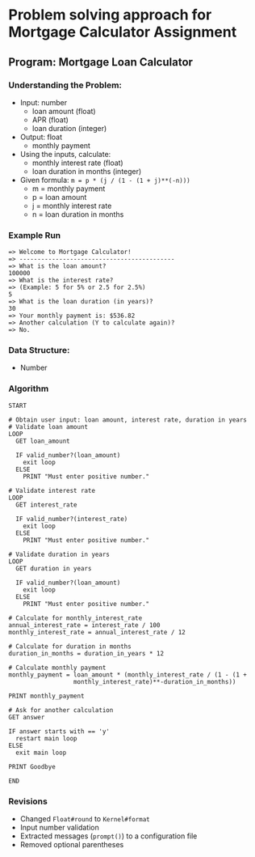 # Problem solving approach for Mortgage Calculator Assignment

## Program: Mortgage Loan Calculator

### Understanding the Problem:
* Input: number
  * loan amount (float)
  * APR (float)
  * loan duration (integer)
* Output: float
  * monthly payment
* Using the inputs, calculate:
  * monthly interest rate (float)
  * loan duration in months (integer)
* Given formula: `m = p * (j / (1 - (1 + j)**(-n)))`
  * m = monthly payment
  * p = loan amount
  * j = monthly interest rate
  * n = loan duration in months

### Example Run
```
=> Welcome to Mortgage Calculator!
=> -------------------------------------------
=> What is the loan amount?
100000
=> What is the interest rate?
=> (Example: 5 for 5% or 2.5 for 2.5%)
5
=> What is the loan duration (in years)?
30
=> Your monthly payment is: $536.82
=> Another calculation (Y to calculate again)?
=> No.
```

### Data Structure:
* Number

### Algorithm
```
START

# Obtain user input: loan amount, interest rate, duration in years
# Validate loan amount
LOOP
  GET loan_amount

  IF valid_number?(loan_amount)
    exit loop
  ELSE
    PRINT "Must enter positive number."

# Validate interest rate
LOOP
  GET interest_rate

  IF valid_number?(interest_rate)
    exit loop
  ELSE
    PRINT "Must enter positive number."

# Validate duration in years    
LOOP
  GET duration in years

  IF valid_number?(loan_amount)
    exit loop
  ELSE
    PRINT "Must enter positive number."

# Calculate for monthly_interest_rate
annual_interest_rate = interest_rate / 100
monthly_interest_rate = annual_interest_rate / 12

# Calculate for duration in months
duration_in_months = duration_in_years * 12

# Calculate monthly payment
monthly_payment = loan_amount * (monthly_interest_rate / (1 - (1 +
                  monthly_interest_rate)**-duration_in_months))

PRINT monthly_payment

# Ask for another calculation
GET answer

IF answer starts with == 'y'
  restart main loop
ELSE
  exit main loop

PRINT Goodbye

END
```

### Revisions
* Changed `Float#round` to `Kernel#format`
* Input number validation
* Extracted messages (`prompt()`) to a configuration file
* Removed optional parentheses
